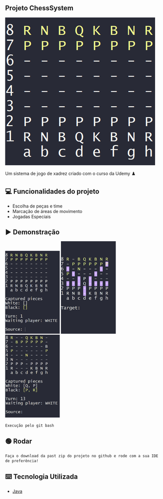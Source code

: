 ## Projeto ChessSystem

![ChessSystem](./assets/ChessSystem.png)

Um sistema de jogo de xadrez criado com o curso da Udemy ♟️

## 💻 Funcionalidades do projeto

- Escolha de peças e time
- Marcação de áreas de movimento
- Jogadas Especiais

## ▶️ Demonstração

<img align="" src="https://github.com/analuizawho/chess-system-java/blob/main/assets/Tela.png?raw=true" width="35%"/>
<img align="" src="https://github.com/analuizawho/chess-system-java/blob/main/assets/Tela2.png?raw=true" width="35%"/>
<img align="" src="https://github.com/analuizawho/chess-system-java/blob/main/assets/Tela3.png?raw=true" width="35%"/>

```
Execução pelo git bash
```

## 🟢 Rodar

```
Faça o download da past zip do projeto no github e rode com a sua IDE de preferência!
```

## ⌨️ Tecnologia Utilizada
- [Java](https://www.oracle.com/br/java/technologies/downloads/#jdk21-windows)
